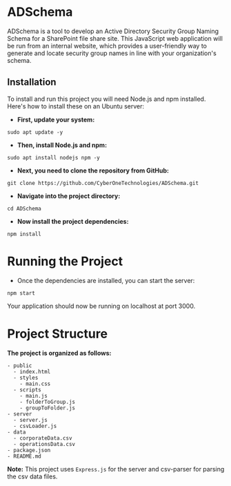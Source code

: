# ADSchema
ADSchema is a tool to develop an Active Directory Security Group Naming Schema for a SharePoint file share site. This JavaScript web application will be run from an internal website, which provides a user-friendly way to generate and locate security group names in line with your organization's schema.

## Installation
To install and run this project you will need Node.js and npm installed. Here's how to install these on an Ubuntu server:

- **First, update your system:**

```
sudo apt update -y
```

- **Then, install Node.js and npm:**

```
sudo apt install nodejs npm -y
```

- **Next, you need to clone the repository from GitHub:**

```
git clone https://github.com/CyberOneTechnologies/ADSchema.git
```

- **Navigate into the project directory:**

```
cd ADSchema
```

- **Now install the project dependencies:**

```
npm install
```

# Running the Project

- Once the dependencies are installed, you can start the server:

```
npm start
```

Your application should now be running on localhost at port 3000.

# Project Structure

**The project is organized as follows:**

```
- public
  - index.html
  - styles
    - main.css
  - scripts
    - main.js
    - folderToGroup.js
    - groupToFolder.js
- server
  - server.js
  - csvLoader.js
- data
  - corporateData.csv
  - operationsData.csv
- package.json
- README.md
```

**Note:** This project uses `Express.js` for the server and csv-parser for parsing the csv data files.
